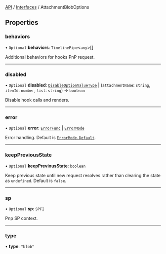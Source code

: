 [API](../index.md) / [Interfaces](index.md) / AttachmentBlobOptions

## Properties

### behaviors

• `Optional` **behaviors**: `TimelinePipe`<`any`\>[]

Additional behaviors for hooks PnP request.

___

### disabled

• `Optional` **disabled**: [`DisableOptionValueType`](../Types/DisableOptionType.md#disableoptionvaluetype) \| (`attachmentName`: `string`, `itemId`: `number`, `list`: `string`) => `boolean`

Disable hook calls and renders.

___

### error

• `Optional` **error**: [`ErrorFunc`](../Types/ErrorFunc.md#errorfunc) \| [`ErrorMode`](../Enums/ErrorMode.md)

Error handling. Default is [`ErrorMode.Default`](../Enums/ErrorMode.md#default).

___

### keepPreviousState

• `Optional` **keepPreviousState**: `boolean`

Keep previous state until new request resolves rather than clearing the state as `undefined`. Default is `false`.

___

### sp

• `Optional` **sp**: `SPFI`

Pnp SP context.

___

### type

• **type**: ``"blob"``
